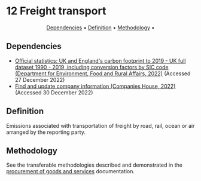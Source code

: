 # 12 Freight transport

<p align="center">
  <a href="#dependencies">Dependencies</a> •
  <a href="#definition">Definition</a> •
  <a href="#methodology">Methodology</a> •
</p>

## Dependencies

* [Official statistics: UK and England's carbon footprint to 2019 - UK full dataset 1990 - 2019, including conversion factors by SIC code (Department for Environment, Food and Rural Affairs, 2022)](https://www.gov.uk/government/statistics/uks-carbon-footprint) (Accessed 27 December 2022)
* [Find and update company information (Companies House, 2022)](https://find-and-update.company-information.service.gov.uk/) (Accessed 30 December 2022)

## Definition

Emissions associated with transportation of freight by road, rail, ocean or air arranged by the reporting party.

## Methodology

See the transferable methodologies described and demonstrated in the [procurement of goods and services](/Chapters/100_kmsimg_procurement.md) documentation.